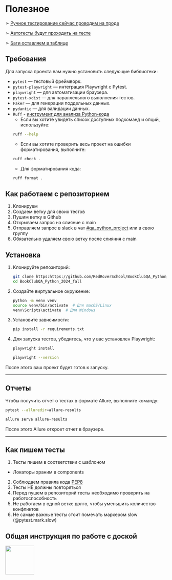 # Полезное 
➣ [Ручное тестирование сейчас проводим на проде](https://misleplav.ru/)

➣ [Автотесты будут проходить на тесте](http://tester:dslfjsdfblkhew%40122b1klbfw@testing.misleplav.ru/)

➣ [Баги оставляем в таблице](https://docs.google.com/spreadsheets/d/1NBimEWDxPNVlMtWHc_IML7hvNlYtQSe7i8AkilXUl6A/edit?gid=0#gid=0)

## Требования

Для запуска проекта вам нужно установить следующие библиотеки:

- `pytest` — тестовый фреймворк.
- `pytest-playwright` — интеграция Playwright с Pytest.
- `playwright` — для автоматизации браузера.
- `pytest-xdist` — для параллельного выполнения тестов.
- `Faker` — для генерации поддельных данных.
- `pydantic` — для валидации данных.
- `Ruff` - [инструмент для анализа Python-кода](https://docs.astral.sh/ruff/installation/) 
  - Если вы хотите увидеть список доступных подкоманд и опций, используйте:
  ```bash
  ruff --help
  ```
  - Если вы хотите проверить весь проект на ошибки форматирования, выполните:
  ```bash
  ruff check .
  ```
  - Для форматирования кода:
  ```bash
  ruff format .
  ```

## Как работаем с репозиторием

1. Клонируем 
2. Создаем ветку для своих тестов 
3. Пушим ветку в Github 
4. Открываем запрос на слияние с main
5. Отправляем запрос в slack в чат [#qa_python_project](https://redroverschool.slack.com/archives/C05US8RLPFU) или в свою группу
6. Обязательно удаляем свою ветку после слияния с main

## Установка

1. Клонируйте репозиторий:
   ```bash
   git clone https:https://github.com/RedRoverSchool/BookClubQA_Python_2024_fall.git
   cd BookClubQA_Python_2024_fall
   ```

2. Создайте виртуальное окружение:
   ```bash
   python -m venv venv
   source venv/bin/activate  # Для macOS/Linux
   venv\Scripts\activate  # Для Windows
   ```

3. Установите зависимости:
   ```bash
   pip install -r requirements.txt
   ```

4. Для запуска тестов, убедитесь, что у вас установлен Playwright:
   ```bash
   playwright install
   ```
   ```bash
   playwright --version
   ```
После этого ваш проект будет готов к запуску.

_________
## Отчеты
Чтобы получить отчет о тестах в формате Allure, выполните команду:

```bash
pytest --alluredir=allure-results
```
```bash
allure serve allure-results
```
После этого Allure откроет отчет в браузере.
____________

## Как пишем тесты 

1. Тесты пишем в соответствии с шаблоном
 - Локаторы храним в components
2. Соблюдаем правила кода [PEP8](https://letpy.com/python-guide/pep8/)    
3. Тесты НЕ должны повторяться 
4. Перед пушем в репозиторий тесты необходимо проверить на работоспособность 
5. Не работаем в одной ветке долго, чтобы уменьшить количество конфликтов
6. Не самые важные тесты стоит помечать маркером slow (@pytest.mark.slow)

## Общая инструкция по работе с доской

[<img src="https://github.com/user-attachments/assets/14d75fbd-a1f0-4058-b4f5-05914851e78c" width="90" height="90">](https://docs.google.com/document/d/1ob1So07HGUwlMcEEHpgEYTBLBQzAZ6laPCRItndNJqU/edit?tab=t.0)




